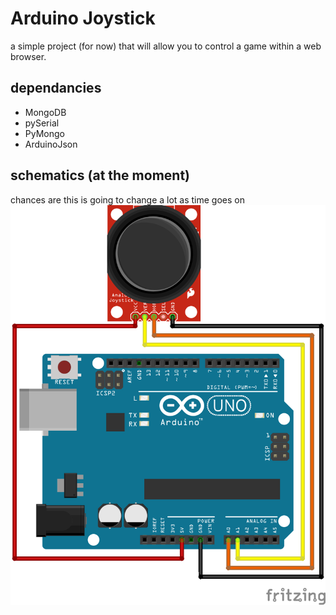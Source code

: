 # Arduino Joystick
a simple project (for now) that will allow you to control a game within a web browser.

## dependancies
* MongoDB
* pySerial
* PyMongo
* ArduinoJson

## schematics (at the moment)
chances are this is going to change a lot as time goes on
![joystick schematic](pictures/joystick_bb.png)
